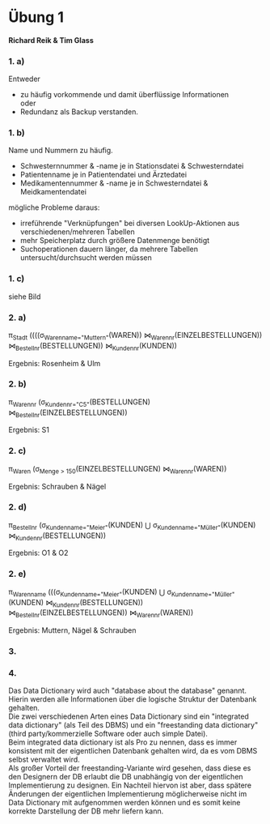 # Übung 1

#### Richard Reik & Tim Glass

### 1. a)

Entweder  
- zu häufig vorkommende und damit überflüssige Informationen  
oder
- Redundanz als Backup verstanden.

### 1. b)

Name und Nummern zu häufig.  

- Schwesternnummer & -name je in Stationsdatei & Schwesterndatei
- Patientenname je in Patientendatei und Ärztedatei
- Medikamentennummer & -name je in Schwesterndatei & Meidkamentendatei

mögliche Probleme daraus:  

- irreführende "Verknüpfungen" bei diversen LookUp-Aktionen aus verschiedenen/mehreren Tabellen
- mehr Speicherplatz durch größere Datenmenge benötigt
- Suchoperationen dauern länger, da mehrere Tabellen untersucht/durchsucht werden müssen

### 1. c)

siehe Bild

### 2. a)

π<sub>Stadt</sub> ((((σ<sub>Warenname="Muttern"</sub>(WAREN)) ⋈<sub>Warennr</sub>(EINZELBESTELLUNGEN)) ⋈<sub>Bestellnr</sub>(BESTELLUNGEN)) ⋈<sub>Kundennr</sub>(KUNDEN))

Ergebnis: Rosenheim & Ulm

### 2. b)

π<sub>Warennr</sub> (σ<sub>Kundennr="C5"</sub>(BESTELLUNGEN) ⋈<sub>Bestellnr</sub>(EINZELBESTELLUNGEN))

Ergebnis: S1

### 2. c)

π<sub>Waren</sub> (σ<sub>Menge > 150</sub>(EINZELBESTELLUNGEN) ⋈<sub>Warennr</sub>(WAREN))

Ergebnis: Schrauben & Nägel

### 2. d)

π<sub>Bestellnr</sub> (σ<sub>Kundenname="Meier"</sub>(KUNDEN) ⋃ σ<sub>Kundenname="Müller"</sub>(KUNDEN) ⋈<sub>Kundennr</sub>(BESTELLUNGEN))

Ergebnis: O1 & O2

### 2. e)

π<sub>Warenname</sub> (((σ<sub>Kundenname="Meier"</sub>(KUNDEN) ⋃ σ<sub>Kundenname="Müller"</sub>(KUNDEN) ⋈<sub>Kundennr</sub>(BESTELLUNGEN)) ⋈<sub>Bestellnr</sub>(EINZELBESTELLUNGEN)) ⋈<sub>Warennr</sub>(WAREN))

Ergebnis: Muttern, Nägel & Schrauben

### 3.



### 4.

Das Data Dictionary wird auch "database about the database" genannt. Hierin werden alle Informationen über die logische Struktur der Datenbank gehalten.  
Die zwei verschiedenen Arten eines Data Dictionary sind ein "integrated data dictionary" (als Teil des DBMS) und ein "freestanding data dictionary"(third party/kommerzielle Software oder auch simple Datei).  
Beim integrated data dictionary ist als Pro zu nennen, dass es immer konsistent mit der eigentlichen Datenbank gehalten wird, da es vom DBMS selbst verwaltet wird.  
Als großer Vorteil der freestanding-Variante wird gesehen, dass diese es den Designern der DB erlaubt die DB unabhängig von der eigentlichen Implementierung zu designen. Ein Nachteil hiervon ist aber, dass spätere Änderungen der eigentlichen Implementierung möglicherweise nicht im Data Dictionary mit aufgenommen werden können und es somit keine korrekte Darstellung der DB mehr liefern kann.



